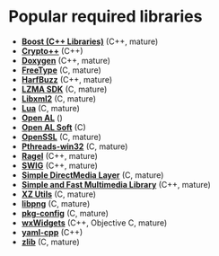 # Popular required libraries

[comment]: # (start of autogenerated content, do not edit)
- **[Boost (C++ Libraries)](boost.md)** (C++, mature)
- **[Crypto++](crypto.md)** (C++)
- **[Doxygen](doxygen.md)** (C++, mature)
- **[FreeType](freetype.md)** (C, mature)
- **[HarfBuzz](harfbuzz.md)** (C++, mature)
- **[LZMA SDK](lzma.md)** (C, mature)
- **[Libxml2](libxml2.md)** (C, mature)
- **[Lua](lua.md)** (C, mature)
- **[Open AL](openal.md)** ()
- **[Open AL Soft](openalsoft.md)** (C)
- **[OpenSSL](openssl.md)** (C, mature)
- **[Pthreads-win32](pthreads_win32.md)** (C, mature)
- **[Ragel](ragel.md)** (C++, mature)
- **[SWIG](swig.md)** (C++, mature)
- **[Simple DirectMedia Layer](sdl_2.md)** (C, mature)
- **[Simple and Fast Multimedia Library](sfml.md)** (C++, mature)
- **[XZ Utils](xz.md)** (C, mature)
- **[libpng](libpng.md)** (C, mature)
- **[pkg-config](pkgconfig.md)** (C, mature)
- **[wxWidgets](wxwidgets.md)** (C++, Objective C, mature)
- **[yaml-cpp](yaml_cpp.md)** (C++)
- **[zlib](zlib.md)** (C, mature)

[comment]: # (end of autogenerated content)